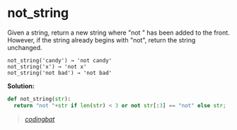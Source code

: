 # not_string

Given a string, return a new string where "not " has been added to the front. However, if the string already begins with "not", return the string unchanged.

```
not_string('candy') → 'not candy'
not_string('x') → 'not x'
not_string('not bad') → 'not bad'
```

**Solution:**

```python
def not_string(str):
  return "not "+str if len(str) < 3 or not str[:3] == "not" else str;
```

> _[codingbat](https://codingbat.com/prob/p189441)_